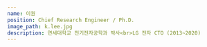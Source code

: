 ```yaml
---
name: 이권
position: Chief Research Engineer / Ph.D.
image_path: k.lee.jpg
description: 연세대학교 전기전자공학과 박사<br>LG 전자 CTO (2013~2020)
---
```

